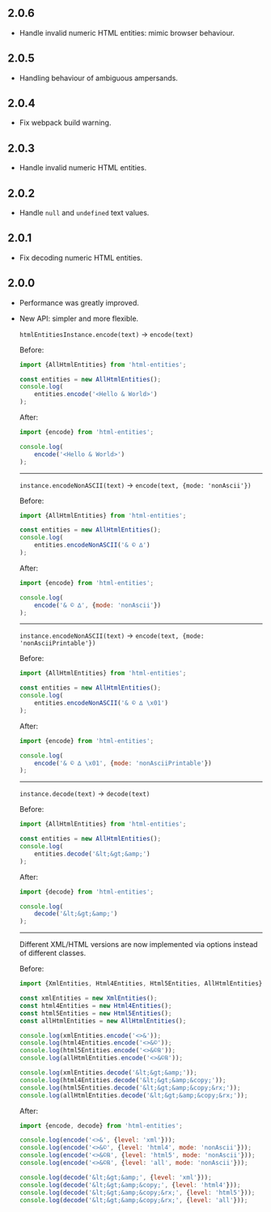 2.0.6
-----

 * Handle invalid numeric HTML entities: mimic browser behaviour.

2.0.5
-----

 * Handling behaviour of ambiguous ampersands.

2.0.4
-----

 * Fix webpack build warning.

2.0.3
-----

 * Handle invalid numeric HTML entities.

2.0.2
-----

 * Handle `null` and `undefined` text values.

2.0.1
-----

 * Fix decoding numeric HTML entities.

2.0.0
-----

 * Performance was greatly improved.
 * New API: simpler and more flexible.

   `htmlEntitiesInstance.encode(text)` -> `encode(text)`

   Before:

   ```js
   import {AllHtmlEntities} from 'html-entities';

   const entities = new AllHtmlEntities();
   console.log(
       entities.encode('<Hello & World>')
   );
   ```

   After:

   ```js
   import {encode} from 'html-entities';

   console.log(
       encode('<Hello & World>')
   );
   ```

   ---

   `instance.encodeNonASCII(text)` -> `encode(text, {mode: 'nonAscii'})`

   Before:

   ```js
   import {AllHtmlEntities} from 'html-entities';

   const entities = new AllHtmlEntities();
   console.log(
       entities.encodeNonASCII('& © ∆')
   );
   ```

   After:

   ```js
   import {encode} from 'html-entities';

   console.log(
       encode('& © ∆', {mode: 'nonAscii'})
   );
   ```

   ---

   `instance.encodeNonASCII(text)` -> `encode(text, {mode: 'nonAsciiPrintable'})`

   Before:

   ```js
   import {AllHtmlEntities} from 'html-entities';

   const entities = new AllHtmlEntities();
   console.log(
       entities.encodeNonASCII('& © ∆ \x01')
   );
   ```

   After:

   ```js
   import {encode} from 'html-entities';

   console.log(
       encode('& © ∆ \x01', {mode: 'nonAsciiPrintable'})
   );
   ```

   ---

   `instance.decode(text)` -> `decode(text)`

   Before:

   ```js
   import {AllHtmlEntities} from 'html-entities';

   const entities = new AllHtmlEntities();
   console.log(
       entities.decode('&lt;&gt;&amp;')
   );
   ```

   After:

   ```js
   import {decode} from 'html-entities';

   console.log(
       decode('&lt;&gt;&amp;')
   );
   ```

   ---

   Different XML/HTML versions are now implemented via options instead of different classes.

   Before:

   ```js
   import {XmlEntities, Html4Entities, Html5Entities, AllHtmlEntities} from 'html-entities';

   const xmlEntities = new XmlEntities();
   const html4Entities = new Html4Entities();
   const html5Entities = new Html5Entities();
   const allHtmlEntities = new AllHtmlEntities();

   console.log(xmlEntities.encode('<>&'));
   console.log(html4Entities.encode('<>&©'));
   console.log(html5Entities.encode('<>&©℞'));
   console.log(allHtmlEntities.encode('<>&©℞'));

   console.log(xmlEntities.decode('&lt;&gt;&amp;'));
   console.log(html4Entities.decode('&lt;&gt;&amp;&copy;'));
   console.log(html5Entities.decode('&lt;&gt;&amp;&copy;&rx;'));
   console.log(allHtmlEntities.decode('&lt;&gt;&amp;&copy;&rx;'));
   ```

   After:

   ```js
   import {encode, decode} from 'html-entities';

   console.log(encode('<>&', {level: 'xml'}));
   console.log(encode('<>&©', {level: 'html4', mode: 'nonAscii'}));
   console.log(encode('<>&©℞', {level: 'html5', mode: 'nonAscii'}));
   console.log(encode('<>&©℞', {level: 'all', mode: 'nonAscii'}));

   console.log(decode('&lt;&gt;&amp;', {level: 'xml'}));
   console.log(decode('&lt;&gt;&amp;&copy;', {level: 'html4'}));
   console.log(decode('&lt;&gt;&amp;&copy;&rx;', {level: 'html5'}));
   console.log(decode('&lt;&gt;&amp;&copy;&rx;', {level: 'all'}));
   ```
